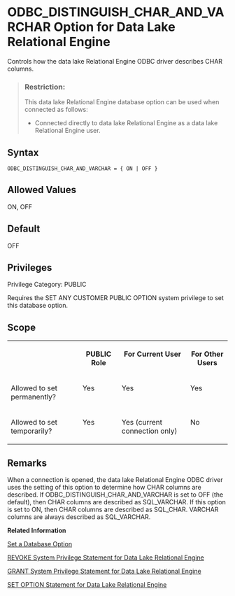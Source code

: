 <!-- loioa6452a6184f21015b39cccaeb9e95656 -->

# ODBC\_DISTINGUISH\_CHAR\_AND\_VARCHAR Option for Data Lake Relational Engine

Controls how the data lake Relational Engine ODBC driver describes CHAR columns.



> ### Restriction:  
> This data lake Relational Engine database option can be used when connected as follows:
> 
> -   Connected directly to data lake Relational Engine as a data lake Relational Engine user.



<a name="loioa6452a6184f21015b39cccaeb9e95656__section_ssb_yws_lrb"/>

## Syntax

```
ODBC_DISTINGUISH_CHAR_AND_VARCHAR = { ON | OFF }
```



<a name="loioa6452a6184f21015b39cccaeb9e95656__iq_refso_809"/>

## Allowed Values

ON, OFF



<a name="loioa6452a6184f21015b39cccaeb9e95656__iq_refso_810"/>

## Default

OFF



<a name="loioa6452a6184f21015b39cccaeb9e95656__section_k3c_gxb_3qb"/>

## Privileges

Privilege Category: PUBLIC

Requires the SET ANY CUSTOMER PUBLIC OPTION system privilege to set this database option.



<a name="loioa6452a6184f21015b39cccaeb9e95656__iq_refso_325"/>

## Scope


<table>
<tr>
<th valign="top">

 



</th>
<th valign="top">

PUBLIC Role



</th>
<th valign="top">

For Current User



</th>
<th valign="top">

For Other Users



</th>
</tr>
<tr>
<td valign="top">

Allowed to set permanently?



</td>
<td valign="top">

Yes



</td>
<td valign="top">

Yes



</td>
<td valign="top">

Yes



</td>
</tr>
<tr>
<td valign="top">

Allowed to set temporarily?



</td>
<td valign="top">

Yes



</td>
<td valign="top">

Yes \(current connection only\)



</td>
<td valign="top">

No



</td>
</tr>
</table>



<a name="loioa6452a6184f21015b39cccaeb9e95656__iq_refso_811"/>

## Remarks

When a connection is opened, the data lake Relational Engine ODBC driver uses the setting of this option to determine how CHAR columns are described. If ODBC\_DISTINGUISH\_CHAR\_AND\_VARCHAR is set to OFF \(the default\), then CHAR columns are described as SQL\_VARCHAR. If this option is set to ON, then CHAR columns are described as SQL\_CHAR. VARCHAR columns are always described as SQL\_VARCHAR.

**Related Information**  


[Set a Database Option](set-a-database-option-0dcb893.md "You set options with the SET OPTION statement.")

[REVOKE System Privilege Statement for Data Lake Relational Engine](../080-sql-statements/revoke-system-privilege-statement-for-data-lake-relational-engine-a3eadda.md "Removes specific system privileges from specific users and the right to administer the privilege.")

[GRANT System Privilege Statement for Data Lake Relational Engine](../080-sql-statements/grant-system-privilege-statement-for-data-lake-relational-engine-a3dfcb0.md "Grants specific system privileges to users or roles, with or without administrative rights.")

[SET OPTION Statement for Data Lake Relational Engine](../080-sql-statements/set-option-statement-for-data-lake-relational-engine-a625da7.md "Changes options that affect the behavior of the database and its compatibility with Transact-SQL. Setting the value of an option can change the behavior for all users or an individual user, in either a temporary or permanent scope.")

